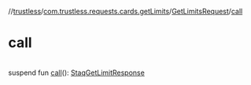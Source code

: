 //[trustless](../../../index.md)/[com.trustless.requests.cards.getLimits](../index.md)/[GetLimitsRequest](index.md)/[call](call.md)

# call

\
suspend fun [call](call.md)(): [StaqGetLimitResponse](../../com.trustless.requests.cards/-staq-get-limit-response/index.md)
